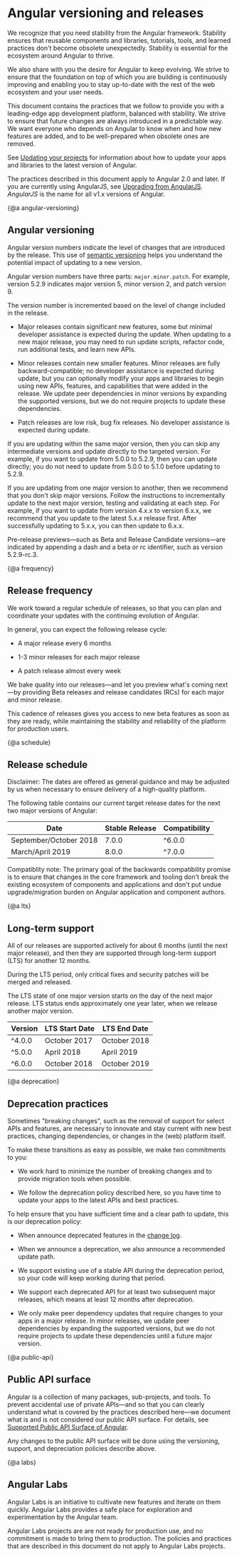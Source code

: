 # Angular versioning and releases

We recognize that you need stability from the Angular framework. Stability ensures that reusable components and libraries, tutorials, tools, and learned practices don't become obsolete unexpectedly. Stability is essential for the ecosystem around Angular to thrive.

We also share with you the desire for Angular to keep evolving. We strive to ensure that the foundation on top of which you are building is continuously improving and enabling you to stay up-to-date with the rest of the web ecosystem and your user needs.

This document contains the practices that we follow to provide you with a leading-edge app development platform, balanced with stability. We strive to ensure that future changes are always introduced in a predictable way. We want everyone who depends on Angular to know when and how new features are added, and to be well-prepared when obsolete ones are removed.

See [Updating your projects](guide/updating "Updating your projects") for information about how to update your apps and libraries to the latest version of Angular.

<div class="l-sub-section">

The practices described in this document apply to Angular 2.0 and later. If you are currently using AngularJS, see [Upgrading from AngularJS](guide/upgrade "Upgrading from Angular JS"). _AngularJS_ is the name for all v1.x versions of Angular.

</div>


{@a angular-versioning}
## Angular versioning

Angular version numbers indicate the level of changes that are introduced by the release. This use of [semantic versioning](https://semver.org/ "Semantic Versioning Specification") helps you understand the potential impact of updating to a new version. 

Angular version numbers have three parts: `major.minor.patch`. For example, version 5.2.9 indicates major version 5, minor version 2, and patch version 9. 

The version number is incremented based on the level of change included in the release. 

* Major releases contain significant new features, some but minimal developer assistance is expected during the update. When updating to a new major release, you may need to run update scripts, refactor code, run additional tests, and learn new APIs. 

* Minor releases contain new smaller features. Minor releases are fully backward-compatible; no developer assistance is expected during update, but you can optionally modify your apps and libraries to begin using new APIs, features, and capabilities that were added in the release. We update peer dependencies in minor versions by expanding the supported versions, but we do not require projects to update these dependencies. 

* Patch releases are low risk, bug fix releases. No developer assistance is expected during update.

If you are updating within the same major version, then you can skip any intermediate versions and update directly to the targeted version. For example, if you want to update from 5.0.0 to 5.2.9, then you can update directly; you do not need to update from 5.0.0 to 5.1.0 before updating to 5.2.9. 

If you are updating from one major version to another, then we recommend that you don't skip major versions. Follow the instructions to incrementally update to the next major version, testing and validating at each step. For example, if you want to update from version 4.x.x to version 6.x.x, we recommend that you update to the latest 5.x.x release first. After successfully updating to 5.x.x, you can then update to 6.x.x. 

Pre-release previews&mdash;such as Beta and Release Candidate versions&mdash;are indicated by appending a dash and a beta or rc identifier, such as version 5.2.9-rc.3.

{@a frequency}
## Release frequency

We work toward a regular schedule of releases, so that you can plan and coordinate your updates with the continuing evolution of Angular.

In general, you can expect the following release cycle:

* A major release every 6 months

* 1-3 minor releases for each major release

* A patch release almost every week

We bake quality into our releases&mdash;and let you preview what's coming next&mdash;by providing Beta releases and release candidates (RCs) for each major and minor release.

This cadence of releases gives you access to new beta features as soon as they are ready, while maintaining the stability and reliability of the platform for production users.


{@a schedule}
## Release schedule

<div class="l-sub-section">

Disclaimer: The dates are offered as general guidance and may be adjusted by us when necessary to ensure delivery of a high-quality platform. 

</div>

The following table contains our current target release dates for the next two major versions of Angular: 

 Date                   | Stable Release | Compatibility
 ---------------------- | -------------- | ----------------
 September/October 2018 | 7.0.0          | ^6.0.0
 March/April 2019       | 8.0.0          | ^7.0.0

 Compatiblity note: The primary goal of the backwards compatibility promise is to ensure that changes in the core framework and tooling don't break the existing ecosystem of components and applications and don't put undue upgrade/migration burden on Angular application and component authors.


{@a lts}
## Long-term support

All of our releases are supported actively for about 6 months (until the next major release), and then they are supported through long-term support (LTS) for another 12 months.

During the LTS period, only critical fixes and security patches will be merged and released.

The LTS state of one major version starts on the day of the next major release. LTS status ends approximately one year later, when we release another major version. 



 Version     | LTS Start Date | LTS End Date
 ----------- | -------------- | ------------
 ^4.0.0      | October 2017   | October 2018
 ^5.0.0      | April 2018     | April 2019
 ^6.0.0      | October 2018   | October 2019




{@a deprecation}
## Deprecation practices

Sometimes &quot;breaking changes&quot;, such as the removal of support for select APIs and features, are necessary to innovate and stay current with new best practices, changing dependencies, or changes in the (web) platform itself. 

To make these transitions as easy as possible, we make two commitments to you:

* We work hard to minimize the number of breaking changes and to provide migration tools when possible. 

* We follow the deprecation policy described here, so you have time to update your apps to the latest APIs and best practices.

To help ensure that you have sufficient time and a clear path to update, this is our deprecation policy:

* When announce deprecated features in the [change log](https://github.com/angular/angular/blob/master/CHANGELOG.md "Angular change log").

* When we announce a deprecation, we also announce a recommended update path.

* We support existing use of a stable API during the deprecation period, so  your code will keep working during that period. 

* We support each deprecated API for at least two subsequent major releases, which means at least 12 months after deprecation.

* We only make peer dependency updates that require changes to your apps in a major release. In minor releases, we update peer dependencies by expanding the supported versions, but we do not require projects to update these dependencies until a future major version. 


{@a public-api}
## Public API surface

Angular is a collection of many packages, sub-projects, and tools. To prevent accidental use of private APIs&mdash;and so that you can clearly understand what is covered by the practices described here&mdash;we document what is and is not considered our public API surface. For details, see [Supported Public API Surface of Angular](https://github.com/angular/angular/blob/master/docs/PUBLIC_API.md "Supported Public API Surface of Angular").

Any changes to the public API surface will be done using the versioning, support, and depreciation policies describe above.

{@a labs}
## Angular Labs

Angular Labs is an initiative to cultivate new features and iterate on them quickly. Angular Labs provides a safe place for exploration and experimentation by the Angular team. 

Angular Labs projects are are not ready for production use, and no commitment is made to bring them to production. The policies and practices that are described in this document do not apply to Angular Labs projects. 

